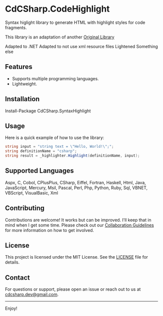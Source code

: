# CdCSharp.CodeHighlight

Syntax higlight library to generate HTML with highlight styles for code fragments.

This library is an adaptation of another [Original Library](https://github.com/thomasjo/highlight)

Adapted to .NET
Adapted to not use xml resource files
Lightened
Something else

## Features

- Supports multiple programming languages.
- Lightweight.

## Installation

Install-Package CdCSharp.SyntaxHighlight

## Usage

Here is a quick example of how to use the library:

```csharp
string input = "string text = \"Hello, World!\";";
string definitionName = "csharp";
string result = _highlighter.Highlight(definitionName, input);
```

## Supported Languages

Aspx,
C,
Cobol,
CPlusPlus,
CSharp,
Eiffel,
Fortran,
Haskell,
Html,
Java,
JavaScript,
Mercury,
Msil,
Pascal,
Perl,
Php,
Python,
Ruby,
Sql,
VBNET,
VBScript,
VisualBasic,
Xml

## Contributing

Contributions are welcome! It works but can be improved. I'll keep that in mind when I get some time.
Please check out our [Collaboration Guidelines](COLLABORATE.md) for more information on how to get involved.

## License

This project is licensed under the MIT License. See the [LICENSE](LICENSE) file for details.

## Contact

For questions or support, please open an issue or reach out to us at [cdcsharp.dev@gmail.com](mailto:cdcsharp.dev@gmail.com).

---

Enjoy!